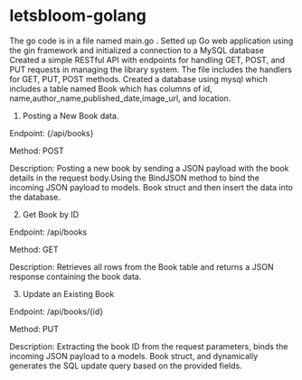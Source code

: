 # letsbloom-golang
The go code is in a file named main.go .
Setted up Go web application using the gin framework and initialized a connection to a MySQL database
Created a simple RESTful API with endpoints for handling GET, POST, and PUT requests in managing the library system. 
The file includes the handlers for GET, PUT, POST methods.
Created a database using mysql which includes a table named Book which has columns of id, name,author_name,published_date,image_url, and location.

1) Posting a New Book data.
   
Endpoint: {/api/books}

Method: POST

Description: Posting a new book by sending a JSON payload with the book details in the request body.Using the BindJSON method to bind the incoming JSON payload to models. Book struct and then insert the data into the database.

2) Get Book by ID

Endpoint: /api/books

Method: GET

Description: Retrieves all rows from the Book table and returns a JSON response containing the book data.

3) Update an Existing Book

Endpoint: /api/books/{id}

Method: PUT

Description: Extracting the book ID from the request parameters, binds the incoming JSON payload to a models. Book struct, and dynamically generates the SQL update query based on the provided fields.
